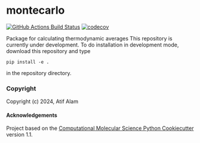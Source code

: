 montecarlo
==============================
[//]: # (Badges)
[![GitHub Actions Build Status](https://github.com/REPLACE_WITH_OWNER_ACCOUNT/montecarlo/workflows/CI/badge.svg)](https://github.com/REPLACE_WITH_OWNER_ACCOUNT/montecarlo/actions?query=workflow%3ACI)
[![codecov](https://codecov.io/gh/REPLACE_WITH_OWNER_ACCOUNT/montecarlo/branch/main/graph/badge.svg)](https://codecov.io/gh/REPLACE_WITH_OWNER_ACCOUNT/montecarlo/branch/main)


Package for calculating thermodynamic averages
This repository is currently under development. To do installation in development mode, download this repository and type

`pip install -e .`

in the repository directory.

### Copyright

Copyright (c) 2024, Atif Alam


#### Acknowledgements
 
Project based on the 
[Computational Molecular Science Python Cookiecutter](https://github.com/molssi/cookiecutter-cms) version 1.1.
